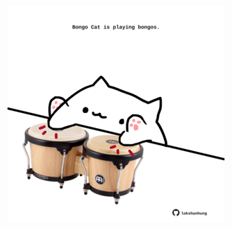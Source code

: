 <!-- built at 13/01/2024, 13:01:06 UTC -->
<p align="center">
  <img width="500" height="500" src="./ReadmeImage.svg">
</p>
